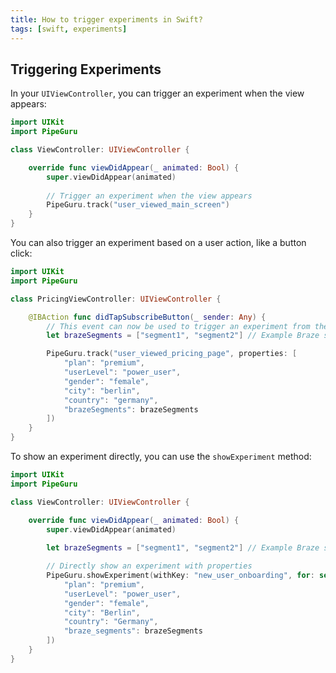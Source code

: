 ```yaml
---
title: How to trigger experiments in Swift?
tags: [swift, experiments]
---
```


## Triggering Experiments

In your `UIViewController`, you can trigger an experiment when the view appears:

```swift
import UIKit
import PipeGuru

class ViewController: UIViewController {

    override func viewDidAppear(_ animated: Bool) {
        super.viewDidAppear(animated)
        
        // Trigger an experiment when the view appears
        PipeGuru.track("user_viewed_main_screen")
    }
}
```

You can also trigger an experiment based on a user action, like a button click:

```swift
import UIKit
import PipeGuru

class PricingViewController: UIViewController {

    @IBAction func didTapSubscribeButton(_ sender: Any) {
        // This event can now be used to trigger an experiment from the PipeGuru dashboard
        let brazeSegments = ["segment1", "segment2"] // Example Braze segments

        PipeGuru.track("user_viewed_pricing_page", properties: [
            "plan": "premium",
            "userLevel": "power_user",
            "gender": "female",
            "city": "berlin",
            "country": "germany",
            "brazeSegments": brazeSegments
        ])
    }
}
```

To show an experiment directly, you can use the `showExperiment` method:

```swift
import UIKit
import PipeGuru

class ViewController: UIViewController {

    override func viewDidAppear(_ animated: Bool) {
        super.viewDidAppear(animated)
        
        let brazeSegments = ["segment1", "segment2"] // Example Braze segments

        // Directly show an experiment with properties
        PipeGuru.showExperiment(withKey: "new_user_onboarding", for: self, properties: [
            "plan": "premium",
            "userLevel": "power_user",
            "gender": "female",
            "city": "Berlin",
            "country": "Germany",
            "braze_segments": brazeSegments
        ])
    }
}
```